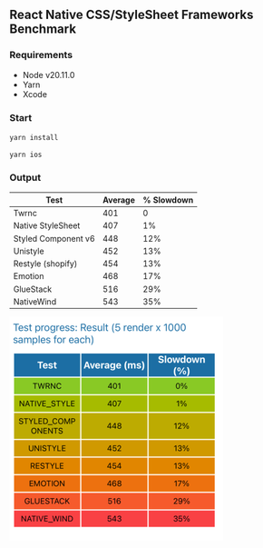 ## React Native CSS/StyleSheet Frameworks Benchmark

### Requirements
- Node v20.11.0
- Yarn
- Xcode

### Start

```shell
yarn install
```

```shell
yarn ios
```

### Output


| Test                | Average | % Slowdown |
|---------------------|---------|------------|
| Twrnc               | 401     | 0          |
| Native StyleSheet   | 407     | 1%         |
| Styled Component v6 | 448     | 12%        |
| Unistyle            | 452     | 13%        |
| Restyle (shopify)   | 454     | 13%        |
| Emotion             | 468     | 17%        |
| GlueStack           | 516     | 29%        |
| NativeWind          | 543     | 35%        |


![img.png](./docs/output.png)
